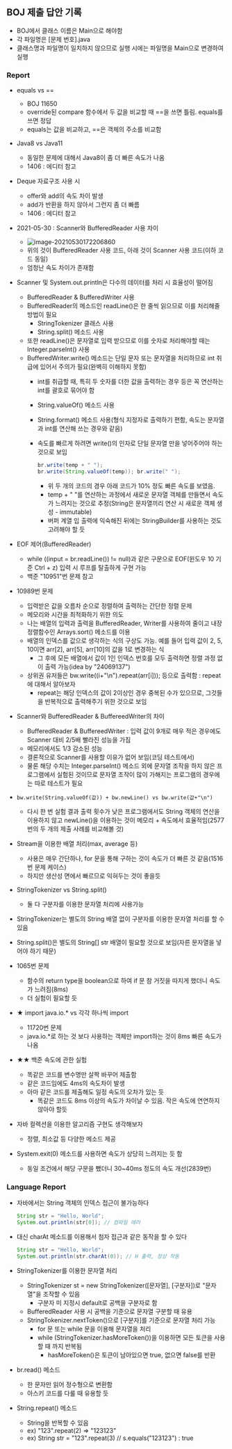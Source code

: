 ## BOJ 제출 답안 기록
- BOJ에서 클래스 이름은 Main으로 해야함
- 각 파일명은 [문제 번호].java
- 클래스명과 파일명이 일치하지 않으므로 실행 시에는 파일명을 Main으로 변경하여 실행

### Report

- equals vs ==

  - BOJ 11650
  - override된 compare 함수에서 두 값을 비교할 때 ==을 쓰면 틀림. equals를 쓰면 정답
  - equals는 값을 비교하고, ==은 객체의 주소를 비교함

- Java8 vs Java11

  - 동일한 문제에 대해서 Java8이 좀 더 빠른 속도가 나옴
  - 1406 : 에디터 참고

- Deque 자료구조 사용 시

  - offer와 add의 속도 차이 발생
  - add가 반환을 하지 않아서 그런지 좀 더 빠름
  - 1406 : 에디터 참고

- 2021-05-30 : Scanner와 BufferedReader 사용 차이

  - ![image-20210530172206860](C:\Users\user\AppData\Roaming\Typora\typora-user-images\image-20210530172206860.png)
  - 위의 것이 BufferedReader 사용 코드, 아래 것이 Scanner 사용 코드(이하 코드 동일)
  - 엄청난 속도 차이가 존재함

- Scanner 및 System.out.println은 다수의 데이터를 처리 시 효율성이 떨어짐
  - BufferedReader & BufferedWriter 사용
  - BufferedReader의 메소드인 readLine()은 한 줄씩 읽으므로 이를 처리해줄 방법이 필요
    - StringTokenizer 클래스 사용
    - String.split() 메소드 사용  
  - 또한 readLine()은 문자열로 입력 받으므로 이를 숫자로 처리해야할 때는 Integer.parseInt() 사용
  - BufferedWriter.write() 메소드는 단일 문자 또는 문자열을 처리하므로 int 취급에 있어서 주의가 필요(완벽히 이해하지 못함)
    - int를 취급할 때, 특히 두 숫자를 더한 값을 출력하는 경우 등은 꼭 연산하는 int를 괄호로 묶어야 함 
    - String.valueOf() 메소드 사용
    - String.format() 메소드 사용(형식 지정자로 출력하기 편함, 속도는 문자열과 int를 연산해 쓰는 경우와 같음)
    - 속도를 빠르게 하려면 write()의 인자로 단일 문자열 만을 넣어주어야 하는 것으로 보임
      
      ```java
      br.write(temp + " ");
      br.write(String.valueOf(temp)); br.write(" "); 
      ```
      - 위 두 개의 코드의 경우 아래 코드가 10% 정도 빠른 속도를 보였음. 
      - temp + " "를 연산하는 과정에서 새로운 문자열 객체를 만들면서 속도가 느려지는 것으로 추정(String은 문자열끼리 연산 시 새로운 객체 생성 - immutable)
      - 버퍼 계열 입 출력에 익숙해진 뒤에는 StringBuilder를 사용하는 것도 고려해야 할 듯

- EOF 제어(BufferedReader)
  - while ((input = br.readLine()) != null)과 같은 구문으로 EOF(윈도우 10 기준 Ctrl + z) 입력 시 루프를 탈출하게 구현 가능
  - 백준 "10951"번 문제 참고
  
- 10989번 문제
  - 입력받은 값을 오름차 순으로 정렬하여 출력하는 간단한 정렬 문제
  - 메모리와 시간을 최적화하기 위한 의도
  - 나는 배열의 입력과 출력을 BufferedReader, Writer를 사용하여 줄이고 내장 정렬함수인 Arrays.sort() 메소드를 이용
  - 배열의 인덱스를 값으로 생각하는 식의 구상도 가능. 예를 들어 입력 값이 2, 5, 10이면 arr[2], arr[5], arr[10]의 값을 1로 변경하는 식
    - 그 후에 모든 배열에서 값이 1인 인덱스 번호를 모두 출력하면 정렬 과정 없이 출력 가능(idea by "24069137")
  - 상위권 유저들은 bw.write((i+"\n").repeat(arr[i])); 등으로 출력함 : repeat에 대해서 알아보자
    - repeat는 해당 인덱스의 값이 2이상인 경우 중복된 수가 있으므로, 그것들을 반복적으로 출력해주기 위한 것으로 보임

- Scanner와 BufferedReader & BuffereedWriter의 차이
  - BufferedReader & BuffereedWriter : 입력 값이 9개로 매우 적은 경우에도 Scanner 대비 2/5배 빨라진 성능을 가짐
  - 메모리에서도 1/3 감소된 성능
  - 결론적으로 Scanner를 사용할 이유가 없어 보임(코딩 테스트에서)
  - 물론 해당 수치는 Integer.parseInt() 메소드 외에 문자열 조작을 하지 않은 프로그램에서 실험된 것이므로 문자열 조작이 많이 가해지는 프로그램의 경우에는 따로 테스트가 필요

- ```bw.write(String.valueOf(값)) + bw.newLine() vs bw.write(값+"\n")```
  
  - 다시 한 번 실험 결과 출력 횟수가 낮은 프로그램에서도 String 객체의 연산을 이용하지 않고 newLine()을 이용하는 것이 메모리 + 속도에서 효율적임(2577번의 두 개의 제출 사례를 비교해볼 것)
  
- Stream을 이용한 배열 처리(max, average 등)
  - 사용은 매우 간단하나, for 문을 통해 구하는 것이 속도가 더 빠른 것 같음(1516번 문제 케이스)
  - 하지만 생산성 면에서 빠르므로 익혀두는 것이 좋을듯
  
- StringTokenizer vs String.split()
  
  - 둘 다 구분자를 이용한 문자열 처리에 사용가능
  
- StringTokenizer는 별도의 String 배열 없이 구분자를 이용한 문자열 처리를 할 수 있음

- String.split()은 별도의 String[] str 배열이 필요할 것으로 보임(자른 문자열을 넣어야 하기 때문)

- 1065번 문제
  - 함수의 return type을 boolean으로 하여 if 문 참 거짓을 따지게 했더니 속도가 느려짐(8ms)
  - 더 실험이 필요할 듯
  
- ★ import java.io.* vs 각각 하나씩 import
  - 11720번 문제
  - java.io.*로 하는 것 보다 사용하는 객체만 import하는 것이 8ms 빠른 속도가 나옴

- ★★ 백준 속도에 관한 실험
  - 똑같은 코드를 변수명만 살짝 바꾸어 제출함
  - 같은 코드임에도 4ms의 속도차이 발생
  - 아마 같은 코드를 제출해도 일정 속도의 오차가 있는 듯
    - 똑같은 코드도 8ms 이상의 속도가 차이날 수 있음. 작은 속도에 연연하지 않아야 할듯

- 자바 컬렉션을 이용한 알고리즘 구현도 생각해보자
  
  - 정렬, 최소값 등 다양한 메소드 제공
  
- System.exit(0) 메소드를 사용하면 속도가 상당히 느려지는 듯 함
  
  - 동일 조건에서 해당 구문을 뺐더니 30~40ms 정도의 속도 개선(2839번)

### Language Report

- 자바에서는 String 객체의 인덱스 접근이 불가능하다
  ```java
  String str = "Hello, World";
  System.out.println(str[0]); // 컴파일 에러
  ```

- 대신 charAt 메소드를 이용해서 첨자 접근과 같은 동작을 할 수 있다
  ```java
  String str = "Hello, World";
  System.out.println(str.charAt(0)); // H 출력, 정상 작동
  ```

- StringTokenizer를 이용한 문자열 처리
  - StringTokenizer st = new StringTokenizer([문자열], [구분자])로 "문자열"을 조작할 수 있음
    - 구분자 미 지정시 default로 공백을 구분자로 함
  - BufferedReader 사용 시 공백을 기준으로 문자열 구분할 때 유용
  - StringTokenizer.nextToken()으로  [구분자]를 기준으로 문자열 처리 가능
    - for 문 또는 while 문을 이용해 문자열을 처리
    - while (StringTokenizer.hasMoreToken())을 이용하면 모든 토큰을 사용할 때 까지 반복됨
      - hasMoreToken()은 토큰이 남아있으면 true, 없으면 false를 반환
- br.read() 메소드
  - 한 문자만 읽어 정수형으로 변환함
  - 아스키 코드를 다룰 때 유용할 듯

- String.repeat() 메소드
  - String을 반복할 수 있음
  - ex) "123".repeat(2) => "123123"
  - ex) String str = "123".repeat(3) // s.equals("123123") : true
